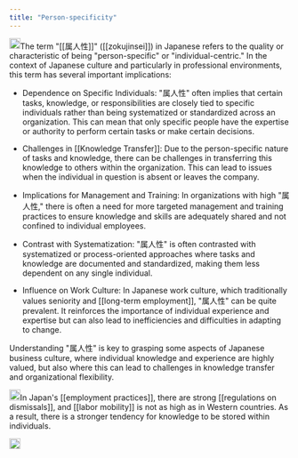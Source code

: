 ```yaml
---
title: "Person-specificity"
---
```


<img src='https://scrapbox.io/api/pages/nishio/gpt/icon' alt='gpt.icon' height="19.5"/>The term "[[属人性]]" ([[zokujinsei]]) in Japanese refers to the quality or characteristic of being "person-specific" or "individual-centric." In the context of Japanese culture and particularly in professional environments, this term has several important implications:

- Dependence on Specific Individuals: "属人性" often implies that certain tasks, knowledge, or responsibilities are closely tied to specific individuals rather than being systematized or standardized across an organization. This can mean that only specific people have the expertise or authority to perform certain tasks or make certain decisions.

- Challenges in [[Knowledge Transfer]]: Due to the person-specific nature of tasks and knowledge, there can be challenges in transferring this knowledge to others within the organization. This can lead to issues when the individual in question is absent or leaves the company.

- Implications for Management and Training: In organizations with high "属人性," there is often a need for more targeted management and training practices to ensure knowledge and skills are adequately shared and not confined to individual employees.

- Contrast with Systematization: "属人性" is often contrasted with systematized or process-oriented approaches where tasks and knowledge are documented and standardized, making them less dependent on any single individual.

- Influence on Work Culture: In Japanese work culture, which traditionally values seniority and [[long-term employment]], "属人性" can be quite prevalent. It reinforces the importance of individual experience and expertise but can also lead to inefficiencies and difficulties in adapting to change.

Understanding "属人性" is key to grasping some aspects of Japanese business culture, where individual knowledge and experience are highly valued, but also where this can lead to challenges in knowledge transfer and organizational flexibility.

<img src='https://scrapbox.io/api/pages/nishio/nishio/icon' alt='nishio.icon' height="19.5"/>In Japan's [[employment practices]], there are strong [[regulations on dismissals]], and [[labor mobility]] is not as high as in Western countries. As a result, there is a stronger tendency for knowledge to be stored within individuals.

<img src='https://scrapbox.io/api/pages/nishio/en/icon' alt='en.icon' height="19.5"/>

